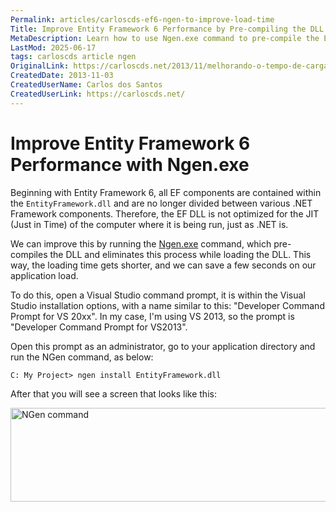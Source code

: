 ```yaml
---
Permalink: articles/carloscds-ef6-ngen-to-improve-load-time
Title: Improve Entity Framework 6 Performance by Pre-compiling the DLL
MetaDescription: Learn how to use Ngen.exe command to pre-compile the EntityFramework.dll in Entity Framework 6 to improve performance and reduce application load time.
LastMod: 2025-06-17
tags: carloscds article ngen
OriginalLink: https://carloscds.net/2013/11/melhorando-o-tempo-de-carga-do-entity-framework-com-ngen/
CreatedDate: 2013-11-03
CreatedUserName: Carlos dos Santos
CreatedUserLink: https://carloscds.net/
---
```


# Improve Entity Framework 6 Performance with Ngen.exe

Beginning with Entity Framework 6, all EF components are contained within the `EntityFramework.dll` and are no longer divided between various .NET Framework components. Therefore, the EF DLL is not optimized for the JIT (Just in Time) of the computer where it is being run, just as .NET is.

We can improve this by running the [Ngen.exe](https://docs.microsoft.com/en-us/dotnet/framework/tools/ngen-exe-native-image-generator) command, which pre-compiles the DLL and eliminates this process while loading the DLL. This way, the loading time gets shorter, and we can save a few seconds on our application load.

To do this, open a Visual Studio command prompt, it is within the Visual Studio installation options, with a name similar to this: "Developer Command Prompt for VS 20xx". In my case, I'm using VS 2013, so the prompt is "Developer Command Prompt for VS2013".

Open this prompt as an administrator, go to your application directory and run the NGen command, as below:

```prompt
C: My Project> ngen install EntityFramework.dll
```

After that you will see a screen that looks like this:

<img src="https://www.carloscds.net/wp-content/uploads/2013/11/image_thumb2.png" width="597" height="150" alt="NGen command">